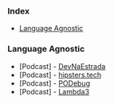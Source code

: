 ### Index

* [Language Agnostic](#language-agnostic)


### Language Agnostic

* [Podcast] - [DevNaEstrada](http://devnaestrada.com.br)
* [Podcast] - [hipsters.tech](http://hipsters.tech)
* [Podcast] - [PODebug](http://www.podebug.com)
* [Podcast] - [Lambda3](https://blog.lambda3.com.br/category/podcast/)
